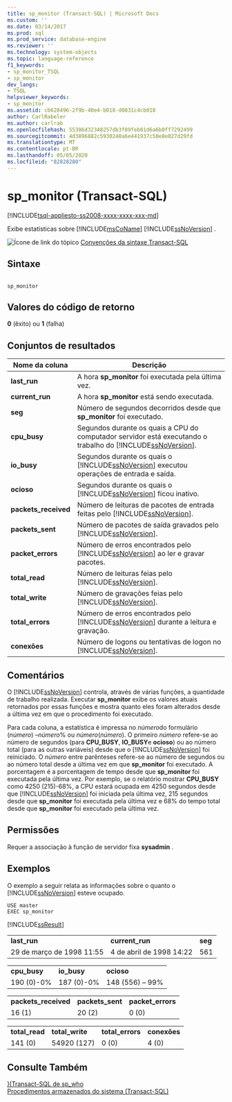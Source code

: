 ```yaml
---
title: sp_monitor (Transact-SQL) | Microsoft Docs
ms.custom: ''
ms.date: 03/14/2017
ms.prod: sql
ms.prod_service: database-engine
ms.reviewer: ''
ms.technology: system-objects
ms.topic: language-reference
f1_keywords:
- sp_monitor_TSQL
- sp_monitor
dev_langs:
- TSQL
helpviewer_keywords:
- sp_monitor
ms.assetid: cb628496-2f9b-40e4-b018-d0831c4cb018
author: CarlRabeler
ms.author: carlrab
ms.openlocfilehash: 55386d32348257db3f89feb81d6a6b0ff7292499
ms.sourcegitcommit: 4d3896882c5930248a6e441937c50e8e027d29fd
ms.translationtype: MT
ms.contentlocale: pt-BR
ms.lasthandoff: 05/05/2020
ms.locfileid: "82828280"
---
```

# <a name="sp_monitor-transact-sql"></a>sp_monitor (Transact-SQL)
[!INCLUDE[tsql-appliesto-ss2008-xxxx-xxxx-xxx-md](../../includes/tsql-appliesto-ss2008-xxxx-xxxx-xxx-md.md)]

  Exibe estatísticas sobre [!INCLUDE[msCoName](../../includes/msconame-md.md)] [!INCLUDE[ssNoVersion](../../includes/ssnoversion-md.md)] .  
  
 ![Ícone de link do tópico](../../database-engine/configure-windows/media/topic-link.gif "Ícone de link do tópico") [Convenções da sintaxe Transact-SQL](../../t-sql/language-elements/transact-sql-syntax-conventions-transact-sql.md)  
  
## <a name="syntax"></a>Sintaxe  
  
```  
  
sp_monitor  
```  
  
## <a name="return-code-values"></a>Valores do código de retorno  
 **0** (êxito) ou **1** (falha)  
  
## <a name="result-sets"></a>Conjuntos de resultados  
  
|Nome da coluna|Descrição|  
|-----------------|-----------------|  
|**last_run**|A hora **sp_monitor** foi executada pela última vez.|  
|**current_run**|A hora **sp_monitor** está sendo executada.|  
|**seg**|Número de segundos decorridos desde que **sp_monitor** foi executado.|  
|**cpu_busy**|Segundos durante os quais a CPU do computador servidor está executando o trabalho do [!INCLUDE[ssNoVersion](../../includes/ssnoversion-md.md)].|  
|**io_busy**|Segundos durante os quais o [!INCLUDE[ssNoVersion](../../includes/ssnoversion-md.md)] executou operações de entrada e saída.|  
|**ocioso**|Segundos durante os quais o [!INCLUDE[ssNoVersion](../../includes/ssnoversion-md.md)] ficou inativo.|  
|**packets_received**|Número de leituras de pacotes de entrada feitas pelo [!INCLUDE[ssNoVersion](../../includes/ssnoversion-md.md)].|  
|**packets_sent**|Número de pacotes de saída gravados pelo [!INCLUDE[ssNoVersion](../../includes/ssnoversion-md.md)].|  
|**packet_errors**|Número de erros encontrados pelo [!INCLUDE[ssNoVersion](../../includes/ssnoversion-md.md)] ao ler e gravar pacotes.|  
|**total_read**|Número de leituras feias pelo [!INCLUDE[ssNoVersion](../../includes/ssnoversion-md.md)].|  
|**total_write**|Número de gravações feias pelo [!INCLUDE[ssNoVersion](../../includes/ssnoversion-md.md)].|  
|**total_errors**|Número de erros encontrados pelo [!INCLUDE[ssNoVersion](../../includes/ssnoversion-md.md)] durante a leitura e gravação.|  
|**conexões**|Número de logons ou tentativas de logon no [!INCLUDE[ssNoVersion](../../includes/ssnoversion-md.md)].|  
  
## <a name="remarks"></a>Comentários  
 O [!INCLUDE[ssNoVersion](../../includes/ssnoversion-md.md)] controla, através de várias funções, a quantidade de trabalho realizada. Executar **sp_monitor** exibe os valores atuais retornados por essas funções e mostra quanto eles foram alterados desde a última vez em que o procedimento foi executado.  
  
 Para cada coluna, a estatística é impressa no *número*do formulário (*número*) –*número*% ou *número*(*número*). O primeiro *número* refere-se ao número de segundos (para **CPU_BUSY**, **IO_BUSY**e **ocioso**) ou ao número total (para as outras variáveis) desde que o [!INCLUDE[ssNoVersion](../../includes/ssnoversion-md.md)] foi reiniciado. O *número* entre parênteses refere-se ao número de segundos ou ao número total desde a última vez em que **sp_monitor** foi executado. A porcentagem é a porcentagem de tempo desde que **sp_monitor** foi executada pela última vez. Por exemplo, se o relatório mostrar **CPU_BUSY** como 4250 (215)-68%, a CPU estará ocupada em 4250 segundos desde que [!INCLUDE[ssNoVersion](../../includes/ssnoversion-md.md)] foi iniciada pela última vez, 215 segundos desde que **sp_monitor** foi executada pela última vez e 68% do tempo total desde que **sp_monitor** foi executado pela última vez.  
  
## <a name="permissions"></a>Permissões  
 Requer a associação à função de servidor fixa **sysadmin** .  
  
## <a name="examples"></a>Exemplos  
 O exemplo a seguir relata as informações sobre o quanto o [!INCLUDE[ssNoVersion](../../includes/ssnoversion-md.md)] esteve ocupado.  
  
```  
USE master  
EXEC sp_monitor  
```  
  
 [!INCLUDE[ssResult](../../includes/ssresult-md.md)]  
  
||||  
|-|-|-|  
|**last_run**|**current_run**|**seg**|  
|29 de março de 1998 11:55|4 de abril de 1998 14:22|561|  
  
||||  
|-|-|-|  
|**cpu_busy**|**io_busy**|**ocioso**|  
|190 (0)-0%|187 (0)-0%|148 (556) – 99%|  
  
||||  
|-|-|-|  
|**packets_received**|**packets_sent**|**packet_errors**|  
|16 (1)|20 (2)|0 (0)|  
  
|||||  
|-|-|-|-|  
|**total_read**|**total_write**|**total_errors**|**conexões**|  
|141 (0)|54920 (127)|0 (0)|4 (0)|  
  
## <a name="see-also"></a>Consulte Também  
 [&#41;&#40;Transact-SQL de sp_who](../../relational-databases/system-stored-procedures/sp-who-transact-sql.md)   
 [Procedimentos armazenados do sistema &#40;Transact-SQL&#41;](../../relational-databases/system-stored-procedures/system-stored-procedures-transact-sql.md)  
  
  
